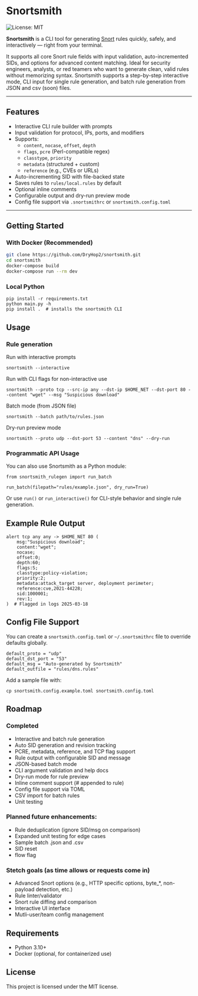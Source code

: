 # Snortsmith

![License: MIT](https://img.shields.io/badge/License-MIT-yellow.svg)


**Snortsmith** is a CLI tool for generating [Snort](https://www.snort.org/) rules quickly, safely, and interactively — right from your terminal. 

It supports all core Snort rule fields with input validation, auto-incremented SIDs, and options for advanced content matching. Ideal for security engineers, analysts, or red teamers who want to generate clean, valid rules without memorizing syntax. Snortsmith supports a step-by-step interactive mode, CLI input for single rule generation, and batch rule generation from JSON and csv (soon) files.

---

## Features

- Interactive CLI rule builder with prompts
- Input validation for protocol, IPs, ports, and modifiers
- Supports:
  - `content`, `nocase`, `offset`, `depth`
  - `flags`, `pcre` (Perl-compatible regex)
  - `classtype`, `priority`
  - `metadata` (structured + custom)
  - `reference` (e.g., CVEs or URLs)
- Auto-incrementing SID with file-backed state
- Saves rules to `rules/local.rules` by default
- Optional inline comments
- Configurable output and dry-run preview mode
- Config file support via `.snortsmithrc` or `snortsmith.config.toml`

---

## Getting Started

### With Docker (Recommended)

```bash
git clone https://github.com/DryHop2/snortsmith.git
cd snortsmith
docker-compose build
docker-compose run --rm dev
```

### Local Python

```
pip install -r requirements.txt
python main.py -h
pip install .  # installs the snortsmith CLI
```

## Usage

### Rule generation

Run with interactive prompts

```
snortsmith --interactive
```

Run with CLI flags for non-interactive use

```
snortsmith --proto tcp --src-ip any --dst-ip $HOME_NET --dst-port 80 --content "wget" --msg "Suspicious download"
```

Batch mode (from JSON file)

```
snortsmith --batch path/to/rules.json
```

Dry-run preview mode

```
snortsmith --proto udp --dst-port 53 --content "dns" --dry-run
```
### Programmatic API Usage

You can also use Snortsmith as a Python module:

```
from snortsmith_rulegen import run_batch

run_batch(filepath="rules/example.json", dry_run=True)
```
Or use `run()` or `run_interactive()` for CLI-style behavior and single rule generation.

## Example Rule Output

```
alert tcp any any -> $HOME_NET 80 (
    msg:"Suspicious download";
    content:"wget";
    nocase;
    offset:0;
    depth:60;
    flags:S;
    classtype:policy-violation;
    priority:2;
    metadata:attack_target server, deployment perimeter;
    reference:cve,2021-44228;
    sid:1000001;
    rev:1;
)  # Flagged in logs 2025-03-18
```

## Config File Support

You can create a `snortsmith.config.toml` or `~/.snortsmithrc` file to override defaults globally.

```
default_proto = "udp"
default_dst_port = "53"
default_msg = "Auto-generated by Snortsmith"
default_outfile = "rules/dns.rules"
```

Add a sample file with:

```
cp snortsmith.config.example.toml snortsmith.config.toml
```

## Roadmap

### Completed
- Interactive and batch rule generation
- Auto SID generation and revision tracking
- PCRE, metadata, reference, and TCP flag support
- Rule output with configurable SID and message
- JSON-based batch mode
- CLI argument validation and help docs
- Dry-run mode for rule preview
- Inline comment support (# appended to rule)
- Config file support via TOML
- CSV import for batch rules
- Unit testing

### Planned future enhancements:
- Rule deduplication (ignore SID/msg on comparison)
- Expanded unit testing for edge cases
- Sample batch .json and .csv
- SID reset
- flow flag

### Stetch goals (as time allows or requests come in)
- Advanced Snort options (e.g., HTTP specific options, byte_*, non-payload detection, etc.)
- Rule linter/validator
- Snort rule diffing and comparison
- Interactive UI interface
- Mutli-user/team config management

## Requirements
* Python 3.10+
* Docker (optional, for containerized use)

## License
This project is licensed under the MIT license.